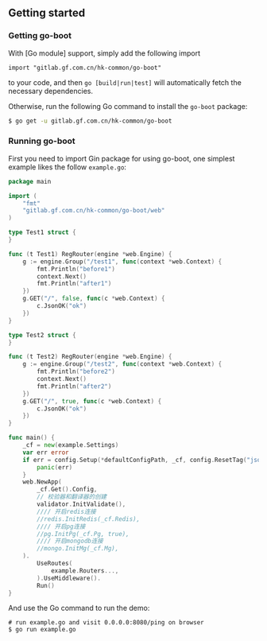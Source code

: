 
## Getting started

### Getting go-boot

With [Go module] support, simply add the following import

```
import "gitlab.gf.com.cn/hk-common/go-boot"
```

to your code, and then `go [build|run|test]` will automatically fetch the necessary dependencies.

Otherwise, run the following Go command to install the `go-boot` package:

```sh
$ go get -u gitlab.gf.com.cn/hk-common/go-boot
```

### Running go-boot

First you need to import Gin package for using go-boot, one simplest example likes the follow `example.go`:

```go
package main

import (
	"fmt"
	"gitlab.gf.com.cn/hk-common/go-boot/web"
)

type Test1 struct {
}

func (t Test1) RegRouter(engine *web.Engine) {
	g := engine.Group("/test1", func(context *web.Context) {
		fmt.Println("before1")
		context.Next()
		fmt.Println("after1")
	})
	g.GET("/", false, func(c *web.Context) {
		c.JsonOK("ok")
	})
}

type Test2 struct {
}

func (t Test2) RegRouter(engine *web.Engine) {
	g := engine.Group("/test2", func(context *web.Context) {
		fmt.Println("before2")
		context.Next()
		fmt.Println("after2")
	})
	g.GET("/", true, func(c *web.Context) {
		c.JsonOK("ok")
	})
}

func main() {
	_cf = new(example.Settings)
	var err error
	if err = config.Setup(*defaultConfigPath, _cf, config.ResetTag("json")); err != nil {
		panic(err)
	}
	web.NewApp(
		_cf.Get().Config,
		// 校验器和翻译器的创建
		validator.InitValidate(),
		//// 开启redis连接
		//redis.InitRedis(_cf.Redis),
		//// 开启pg连接
		//pg.InitPg(_cf.Pg, true),
		//// 开启mongodb连接
		//mongo.InitMg(_cf.Mg),
	).
		UseRoutes(
			example.Routers...,
		).UseMiddleware().
		Run()
}


```

And use the Go command to run the demo:

```
# run example.go and visit 0.0.0.0:8080/ping on browser
$ go run example.go
```